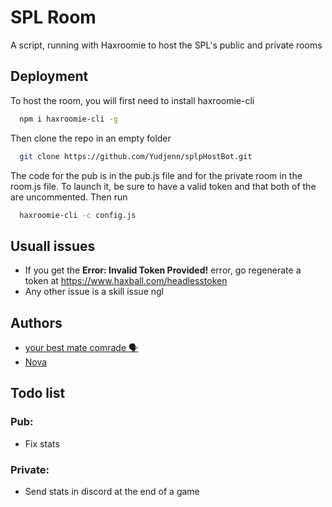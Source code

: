 # SPL Room

A script, running with Haxroomie to host the SPL's public and private rooms

## Deployment

To host the room, you will first need to install haxroomie-cli

```bash
  npm i haxroomie-cli -g
```

Then clone the repo in an empty folder

```bash
  git clone https://github.com/Yudjenn/splpHostBot.git
```

The code for the pub is in the pub.js file and for the private room in the room.js file. To launch it, be sure to have a valid token and that both of the are uncommented. Then run

```bash
  haxroomie-cli -c config.js
```
## Usuall issues

- If you get the **Error: Invalid Token Provided!** error, go regenerate a token at https://www.haxball.com/headlesstoken
- Any other issue is a skill issue ngl

## Authors

- [your best mate comrade 🗣️](https://github.com/Yudjenn)
- [Nova](https://github.com/omnidotnet)

## Todo list

### Pub:
- Fix stats

### Private:
- Send stats in discord at the end of a game
